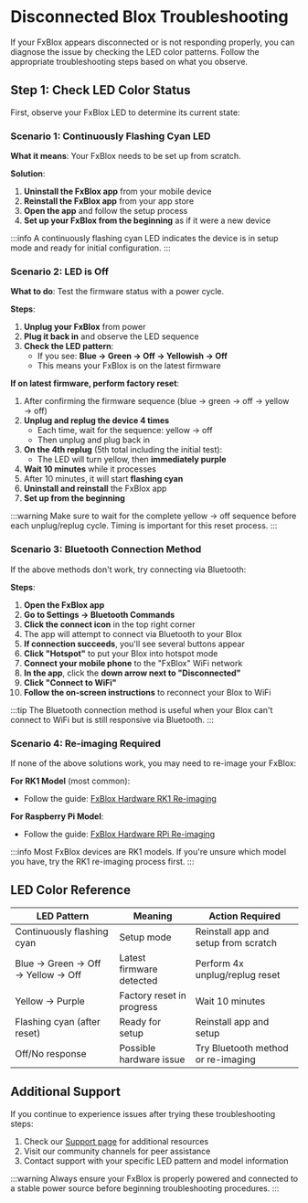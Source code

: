 # Disconnected Blox Troubleshooting

If your FxBlox appears disconnected or is not responding properly, you can diagnose the issue by checking the LED color patterns. Follow the appropriate troubleshooting steps based on what you observe.

## Step 1: Check LED Color Status

First, observe your FxBlox LED to determine its current state:

### Scenario 1: Continuously Flashing Cyan LED

**What it means**: Your FxBlox needs to be set up from scratch.

**Solution**:
1. **Uninstall the FxBlox app** from your mobile device
2. **Reinstall the FxBlox app** from your app store
3. **Open the app** and follow the setup process
4. **Set up your FxBlox from the beginning** as if it were a new device

:::info
A continuously flashing cyan LED indicates the device is in setup mode and ready for initial configuration.
:::

### Scenario 2: LED is Off

**What to do**: Test the firmware status with a power cycle.

**Steps**:
1. **Unplug your FxBlox** from power
2. **Plug it back in** and observe the LED sequence
3. **Check the LED pattern**:
   - If you see: **Blue → Green → Off → Yellowish → Off**
   - This means your FxBlox is on the latest firmware

**If on latest firmware, perform factory reset**:
1. After confirming the firmware sequence (blue → green → off → yellow → off)
2. **Unplug and replug the device 4 times**
   - Each time, wait for the sequence: yellow → off
   - Then unplug and plug back in
3. **On the 4th replug** (5th total including the initial test):
   - The LED will turn yellow, then **immediately purple**
4. **Wait 10 minutes** while it processes
5. After 10 minutes, it will start **flashing cyan**
6. **Uninstall and reinstall** the FxBlox app
7. **Set up from the beginning**

:::warning
Make sure to wait for the complete yellow → off sequence before each unplug/replug cycle. Timing is important for this reset process.
:::

### Scenario 3: Bluetooth Connection Method

If the above methods don't work, try connecting via Bluetooth:

**Steps**:
1. **Open the FxBlox app**
2. **Go to Settings → Bluetooth Commands**
3. **Click the connect icon** in the top right corner
4. The app will attempt to connect via Bluetooth to your Blox
5. **If connection succeeds**, you'll see several buttons appear
6. **Click "Hotspot"** to put your Blox into hotspot mode
7. **Connect your mobile phone** to the "FxBlox" WiFi network
8. **In the app**, click the **down arrow next to "Disconnected"**
9. **Click "Connect to WiFi"**
10. **Follow the on-screen instructions** to reconnect your Blox to WiFi

:::tip
The Bluetooth connection method is useful when your Blox can't connect to WiFi but is still responsive via Bluetooth.
:::

### Scenario 4: Re-imaging Required

If none of the above solutions work, you may need to re-image your FxBlox:

**For RK1 Model** (most common):
- Follow the guide: [FxBlox Hardware RK1 Re-imaging](../hardware/fxblox-hardware-rk1-reimage.md)

**For Raspberry Pi Model**:
- Follow the guide: [FxBlox Hardware RPi Re-imaging](../hardware/fxblox-hardware-rpi-reimage.md)

:::info
Most FxBlox devices are RK1 models. If you're unsure which model you have, try the RK1 re-imaging process first.
:::

## LED Color Reference

| LED Pattern | Meaning | Action Required |
|-------------|---------|----------------|
| Continuously flashing cyan | Setup mode | Reinstall app and setup from scratch |
| Blue → Green → Off → Yellow → Off | Latest firmware detected | Perform 4x unplug/replug reset |
| Yellow → Purple | Factory reset in progress | Wait 10 minutes |
| Flashing cyan (after reset) | Ready for setup | Reinstall app and setup |
| Off/No response | Possible hardware issue | Try Bluetooth method or re-imaging |

## Additional Support

If you continue to experience issues after trying these troubleshooting steps:

1. Check our [Support page](../support.md) for additional resources
2. Visit our community channels for peer assistance
3. Contact support with your specific LED pattern and model information

:::warning
Always ensure your FxBlox is properly powered and connected to a stable power source before beginning troubleshooting procedures.
:::
